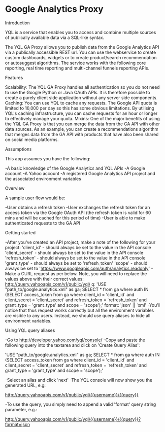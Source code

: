 Google Analytics Proxy
======================

Introduction

YQL is a service that enables you to access and combine multiple sources of publically available data via a SQL-like syntax.

The YQL GA Proxy allows you to publish data from the Google Analytics API via a publically accessible REST url. You can use the webservice to create custom dashboards, widgets or to create product/search recommendation or autosuggest algorithms. The service works with the following core reporting, real time reporting and multi-channel funnels reporting APIs.

Features

Scalability: The YQL GA Proxy handles all authentication so you do not need to use the Google Python or Java OAuth APIs. It is therefore possible to create a purely client side application without any server side components.
Caching: You can use YQL to cache any requests. The Google API quota is limited to 10,000 per day so this has some obvious limitations. By utilising YQL's caching infrastructure, you can cache requests for an hour or longer to effectively manage your quota.
Mixins: One of the major benefits of using the YQL GA Proxy is that you can merge the data from the GA API with other data sources. As an example, you can create a recommendations algorithm that merges data from the GA API with products that have also been shared on social media platforms.

Assumptions

This app assumes you have the following:

-A basic knowledge of the Google Analytics and YQL APIs
-A Google account
-A Yahoo account
-A registered Google Analytics API project and the associated environment variables

Overview

A sample user flow would be:

-User obtains a refresh token
-User exchanges the refresh token for an access token via the Google OAuth API (the refresh token is valid for 60 mins and will be cached for this period of time)
-User is able to make authenticated requests to the GA API

Getting started

-After you've created an API project, make a note of the following for your project:
'client_id' - should always be set to the value in the API console
'client_secret' - should always be set to the value in the API console
'refresh_token' - should always be set to the value in the API console
'grant_type' - should always be set to 'refresh_token'
'scope' - should always be set to 'https://www.googleapis.com/auth/analytics.readonly'
-Make a CURL request as per below. Note, you will need to replace the values above with their correct values:
http://query.yahooapis.com/v1/public/yql/
q: 'USE "path_to/google.analytics.xml" as ga; SELECT * from ga where auth IN (SELECT access_token from ga where client_id = 'client_id' and client_secret = 'client_secret' and refresh_token = 'refresh_token' and grant_type = 'grant_type' and scope = 'scope');'
format: 'json' || 'xml'
-You'll notice that thus request works correctly but all the environment variables are visible to any users. Instead, we should use query aliases to hide all environment variables.

Using YQL query aliases

-Go to http://developer.yahoo.com/yql/console/
-Copy and paste the following query into the textarea and click on 'Create Query Alias':

'USE "path_to/google.analytics.xml" as ga; SELECT * from ga where auth IN (SELECT access_token from ga where client_id = 'client_id' and client_secret = 'client_secret' and refresh_token = 'refresh_token' and grant_type = 'grant_type' and scope = 'scope');'

-Select an alias and click 'next'
-The YQL console will now show you the generated URL, e.g:

http://query.yahooapis.com/v1/public/yql/{{username}}/{{query}}

-To use the query, you simply need to append a valid 'format' query string parameter, e.g.:

http://query.yahooapis.com/v1/public/yql/{{username}}/{{query}}?format=json

